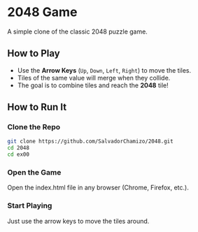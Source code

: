 # 2048 Game

A simple clone of the classic 2048 puzzle game.

## How to Play

- Use the **Arrow Keys** (`Up`, `Down`, `Left`, `Right`) to move the tiles.
- Tiles of the same value will merge when they collide.
- The goal is to combine tiles and reach the **2048** tile!

## How to Run It

### Clone the Repo

```bash
git clone https://github.com/SalvadorChamizo/2048.git
cd 2048
cd ex00
```

### Open the Game

Open the index.html file in any browser (Chrome, Firefox, etc.).

### Start Playing

Just use the arrow keys to move the tiles around.